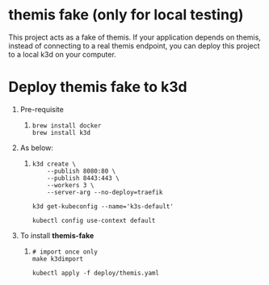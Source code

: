 # themis fake (only for local testing)

This project acts as a fake of themis. If your application depends on themis, instead of connecting to a real themis endpoint, you can deploy this project to a local k3d on your computer.

# Deploy themis fake to k3d

1. Pre-requisite
   
   1. ```
      brew install docker
      brew install k3d
      ```

2. As below:
   
   1. ```
      k3d create \
          --publish 8080:80 \
          --publish 8443:443 \
          --workers 3 \
          --server-arg --no-deploy=traefik
      
      k3d get-kubeconfig --name='k3s-default'
      
      kubectl config use-context default
      
      ```

3. To install **themis-fake**
   
   1. ```
      # import once only
      make k3dimport
      
      kubectl apply -f deploy/themis.yaml
      ```
